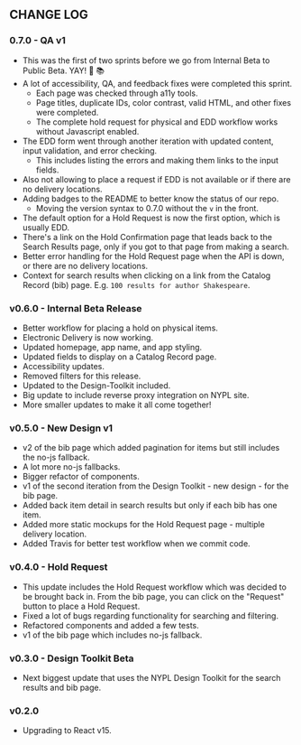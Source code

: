 ## CHANGE LOG

### 0.7.0 - QA v1
- This was the first of two sprints before we go from Internal Beta to Public Beta. YAY!  :rocket: :books:
- A lot of accessibility, QA, and feedback fixes were completed this sprint.
  - Each page was checked through a11y tools.
  - Page titles, duplicate IDs, color contrast, valid HTML, and other fixes were completed.
  - The complete hold request for physical and EDD workflow works without Javascript enabled.
- The EDD form went through another iteration with updated content, input validation, and error checking.
  - This includes listing the errors and making them links to the input fields.
- Also not allowing to place a request if EDD is not available or if there are no delivery locations.
- Adding badges to the README to better know the status of our repo.
  - Moving the version syntax to 0.7.0 without the `v` in the front.
- The default option for a Hold Request is now the first option, which is usually EDD.
- There's a link on the Hold Confirmation page that leads back to the Search Results page, only if you got to that page from making a search.
- Better error handling for the Hold Request page when the API is down, or there are no delivery locations.
- Context for search results when clicking on a link from the Catalog Record (bib) page. E.g. `100 results for author Shakespeare`.

### v0.6.0 - Internal Beta Release
- Better workflow for placing a hold on physical items.
- Electronic Delivery is now working.
- Updated homepage, app name, and app styling.
- Updated fields to display on a Catalog Record page.
- Accessibility updates.
- Removed filters for this release.
- Updated to the Design-Toolkit included.
- Big update to include reverse proxy integration on NYPL site.
- More smaller updates to make it all come together!

### v0.5.0 - New Design v1
- v2 of the bib page which added pagination for items but still includes the no-js fallback.
- A lot more no-js fallbacks.
- Bigger refactor of components.
- v1 of the second iteration from the Design Toolkit - new design - for the bib page.
- Added back item detail in search results but only if each bib has one item.
- Added more static mockups for the Hold Request page - multiple delivery location.
- Added Travis for better test workflow when we commit code.

### v0.4.0 - Hold Request
- This update includes the Hold Request workflow which was decided to be brought back in. From the bib page, you can click on the "Request" button to place a Hold Request.
- Fixed a lot of bugs regarding functionality for searching and filtering.
- Refactored components and added a few tests.
- v1 of the bib page which includes no-js fallback.

### v0.3.0 - Design Toolkit Beta
- Next biggest update that uses the NYPL Design Toolkit for the search results and bib page.

### v0.2.0
- Upgrading to React v15.
